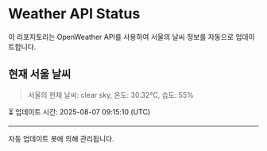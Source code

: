 
# Weather API Status

이 리포지토리는 OpenWeather API를 사용하여 서울의 날씨 정보를 자동으로 업데이트합니다.

## 현재 서울 날씨
> 서울의 현재 날씨: clear sky, 온도: 30.32°C, 습도: 55%

⏳ 업데이트 시간: 2025-08-07 09:15:10 (UTC)

---
자동 업데이트 봇에 의해 관리됩니다.
